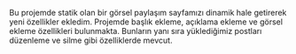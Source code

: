 Bu projemde statik olan bir görsel paylaşım sayfamızı dinamik hale getirerek yeni özellikler ekledim. 
Projemde başlık ekleme, açıklama ekleme ve görsel ekleme özellikleri bulunmakta.
Bunların yanı sıra yüklediğimiz postları düzenleme ve silme gibi özelliklerde mevcut.
